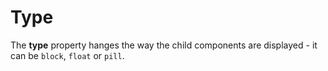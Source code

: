 # Type

The **type** property hanges the way the child components are displayed - it can be `block`, `float` or `pill`.